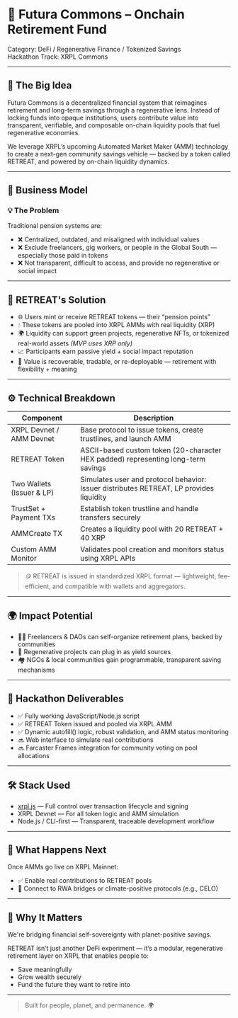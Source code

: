 # 🧠 Futura Commons – Onchain Retirement Fund

Category: DeFi / Regenerative Finance / Tokenized Savings  
Hackathon Track: XRPL Commons

---

## 🚀 The Big Idea

Futura Commons is a decentralized financial system that reimagines retirement and long-term savings through a regenerative lens. Instead of locking funds into opaque institutions, users contribute value into transparent, verifiable, and composable on-chain liquidity pools that fuel regenerative economies.

We leverage XRPL’s upcoming Automated Market Maker (AMM) technology to create a next-gen community savings vehicle — backed by a token called RETREAT, and powered by on-chain liquidity dynamics.

---

## 💼 Business Model

### 💡 The Problem

Traditional pension systems are:

- ❌ Centralized, outdated, and misaligned with individual values  
- ❌ Exclude freelancers, gig workers, or people in the Global South — especially those paid in tokens  
- ❌ Not transparent, difficult to access, and provide no regenerative or social impact  

---

## 🌱 RETREAT's Solution

- 🌐 Users mint or receive RETREAT tokens — their “pension points”
- 💧 These tokens are pooled into XRPL AMMs with real liquidity (XRP)
- 🌍 Liquidity can support green projects, regenerative NFTs, or tokenized real-world assets *(MVP uses XRP only)*
- 📈 Participants earn passive yield + social impact reputation
- 🔁 Value is recoverable, tradable, or re-deployable — retirement with flexibility + meaning

---

## ⚙️ Technical Breakdown

| Component           | Description                                                                 |
|------------------------|---------------------------------------------------------------------------------|
| XRPL Devnet / AMM Devnet | Base protocol to issue tokens, create trustlines, and launch AMM               |
| RETREAT Token          | ASCII-based custom token (20-character HEX padded) representing long-term savings |
| Two Wallets (Issuer & LP) | Simulates user and protocol behavior: Issuer distributes RETREAT, LP provides liquidity |
| TrustSet + Payment TXs | Establish token trustline and handle transfers securely                         |
| AMMCreate TX           | Creates a liquidity pool with 20 RETREAT + 40 XRP                             |
| Custom AMM Monitor     | Validates pool creation and monitors status using XRPL APIs                     |

> 🪙 RETREAT is issued in standardized XRPL format — lightweight, fee-efficient, and compatible with wallets and aggregators.

---

## 🌍 Impact Potential

- 👩‍💻 Freelancers & DAOs can self-organize retirement plans, backed by communities  
- 🌱 Regenerative projects can plug in as yield sources  
- 🏘 NGOs & local communities gain programmable, transparent saving mechanisms

---

## 🧪 Hackathon Deliverables

- ✅ Fully working JavaScript/Node.js script  
- ✅ RETREAT Token issued and pooled via XRPL AMM  
- ✅ Dynamic autofill() logic, robust validation, and AMM status monitoring  
- 🔜 Web interface to simulate real contributions  
- 🔜 Farcaster Frames integration for community voting on pool allocations

---

## 🛠 Stack Used

- [xrpl.js](https://github.com/XRPLF/xrpl.js) — Full control over transaction lifecycle and signing  
- XRPL Devnet — For all token logic and AMM simulation  
- Node.js / CLI-first — Transparent, traceable development workflow

---

## 🔄 What Happens Next

Once AMMs go live on XRPL Mainnet:

- ✅ Enable real contributions to RETREAT pools  
- 🌉 Connect to RWA bridges or climate-positive protocols (e.g., CELO)

---

## 🙌 Why It Matters

We're bridging financial self-sovereignty with planet-positive savings.

RETREAT isn’t just another DeFi experiment — it’s a modular, regenerative retirement layer on XRPL that enables people to:

- Save meaningfully  
- Grow wealth securely  
- Fund the future they want to retire into

---

> Built for people, planet, and permanence. 🌍
